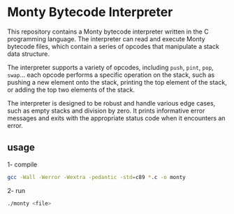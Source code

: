 # Monty Bytecode Interpreter

This repository contains a Monty bytecode interpreter written in the C programming language. The interpreter can read and execute Monty bytecode files, which contain a series of opcodes that manipulate a stack data structure.

The interpreter supports a variety of opcodes, including `push`, `pint`, `pop`, `swap`... each opcode performs a specific operation on the stack, such as pushing a new element onto the stack, printing the top element of the stack, or adding the top two elements of the stack.

The interpreter is designed to be robust and handle various edge cases, such as empty stacks and division by zero. It prints informative error messages and exits with the appropriate status code when it encounters an error.

## usage
1- compile
```bash
gcc -Wall -Werror -Wextra -pedantic -std=c89 *.c -o monty
```
2- run
```bash
./monty <file>
```
